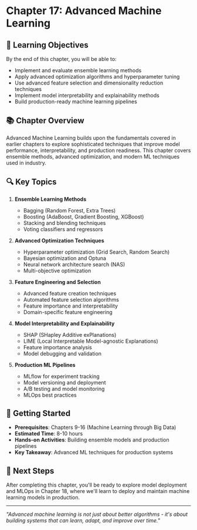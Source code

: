 # Chapter 17: Advanced Machine Learning

## 🎯 Learning Objectives

By the end of this chapter, you will be able to:

- Implement and evaluate ensemble learning methods
- Apply advanced optimization algorithms and hyperparameter tuning
- Use advanced feature selection and dimensionality reduction techniques
- Implement model interpretability and explainability methods
- Build production-ready machine learning pipelines

## 📚 Chapter Overview

Advanced Machine Learning builds upon the fundamentals covered in earlier chapters to explore sophisticated techniques that improve model performance, interpretability, and production readiness. This chapter covers ensemble methods, advanced optimization, and modern ML techniques used in industry.

## 🔍 Key Topics

1. **Ensemble Learning Methods**

   - Bagging (Random Forest, Extra Trees)
   - Boosting (AdaBoost, Gradient Boosting, XGBoost)
   - Stacking and blending techniques
   - Voting classifiers and regressors

2. **Advanced Optimization Techniques**

   - Hyperparameter optimization (Grid Search, Random Search)
   - Bayesian optimization and Optuna
   - Neural network architecture search (NAS)
   - Multi-objective optimization

3. **Feature Engineering and Selection**

   - Advanced feature creation techniques
   - Automated feature selection algorithms
   - Feature importance and interpretability
   - Domain-specific feature engineering

4. **Model Interpretability and Explainability**

   - SHAP (SHapley Additive exPlanations)
   - LIME (Local Interpretable Model-agnostic Explanations)
   - Feature importance analysis
   - Model debugging and validation

5. **Production ML Pipelines**
   - MLflow for experiment tracking
   - Model versioning and deployment
   - A/B testing and model monitoring
   - MLOps best practices

## 🚀 Getting Started

- **Prerequisites**: Chapters 9-16 (Machine Learning through Big Data)
- **Estimated Time**: 8-10 hours
- **Hands-on Activities**: Building ensemble models and production pipelines
- **Key Takeaway**: Advanced ML techniques for production systems

## 📖 Next Steps

After completing this chapter, you'll be ready to explore model deployment and MLOps in Chapter 18, where we'll learn to deploy and maintain machine learning models in production.

---

_"Advanced machine learning is not just about better algorithms - it's about building systems that can learn, adapt, and improve over time."_
